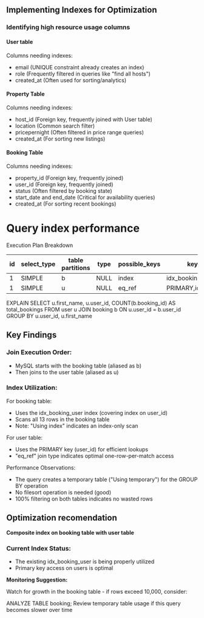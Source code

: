 ## Implementing Indexes for Optimization

### Identifying high resource usage columns

#### User table
Columns needing indexes:
  - email (UNIQUE constraint already creates an index)
  - role (Frequently filtered in queries like "find all hosts")
  - created_at (Often used for sorting/analytics)

#### Property Table
Columns needing indexes:
  - host_id (Foreign key, frequently joined with User table)
  - location (Common search filter)
  - pricepernight (Often filtered in price range queries)
  - created_at (For sorting new listings)

#### Booking Table
Columns needing indexes:
  - property_id (Foreign key, frequently joined)
  - user_id (Foreign key, frequently joined)
  - status (Often filtered by booking state)
  - start_date and end_date (Critical for availability queries)
  - created_at (For sorting recent bookings)

# Query index performance
Execution Plan Breakdown

| id |	select_type |	table	partitions |	type |	possible_keys |	key	key_len |	ref	rows |	filtered |	Extra |
| --- | --- | --- | --- | --- | --- | --- | --- | --- |
| 1 |	SIMPLE |	b |	NULL |	index |	idx_booking_user |	idx_booking_user |	144	| NULL |	13 |	100.00 |	Using index; Using temporary |
| 1 |	SIMPLE |	u |	NULL |	eq_ref |	PRIMARY,idx_user_user_id	| PRIMARY |	144 |	airbnb_clone.b.user_id	| 1 |	100.00 |	NULL |

EXPLAIN
SELECT 
	u.first_name,
    u.user_id,
	COUNT(b.booking_id) AS total_bookings
FROM user u
JOIN booking b ON u.user_id = b.user_id
GROUP BY u.user_id, u.first_name


## Key Findings
### Join Execution Order:
  - MySQL starts with the booking table (aliased as b)
  - Then joins to the user table (aliased as u)

### Index Utilization:

For booking table:
  - Uses the idx_booking_user index (covering index on user_id)
  - Scans all 13 rows in the booking table
  - Note: "Using index" indicates an index-only scan

For user table:
 - Uses the PRIMARY key (user_id) for efficient lookups
 - "eq_ref" join type indicates optimal one-row-per-match access

Performance Observations:

  - The query creates a temporary table ("Using temporary") for the GROUP BY operation
  - No filesort operation is needed (good)
  - 100% filtering on both tables indicates no wasted rows

## Optimization recomendation
**Composite index on booking table with user table**

### Current Index Status:

  - The existing idx_booking_user is being properly utilized
  - Primary key access on users is optimal

**Monitoring Suggestion:**

Watch for growth in the booking table - if rows exceed 10,000, consider:

ANALYZE TABLE booking;
Review temporary table usage if this query becomes slower over time

